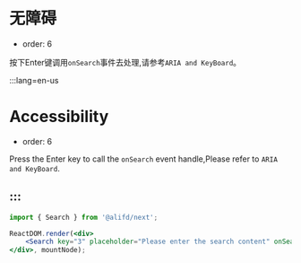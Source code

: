 # 无障碍

- order: 6

按下Enter键调用`onSearch`事件去处理,请参考`ARIA and KeyBoard`。

:::lang=en-us
# Accessibility

- order: 6

Press the Enter key to call the `onSearch` event handle,Please refer to `ARIA and KeyBoard`.

:::
---

````jsx
import { Search } from '@alifd/next';

ReactDOM.render(<div>
    <Search key="3" placeholder="Please enter the search content" onSearch={v => console.log(v)} searchText={<span>search</span>} style={{width: '400px'}}/>
</div>, mountNode);
````
